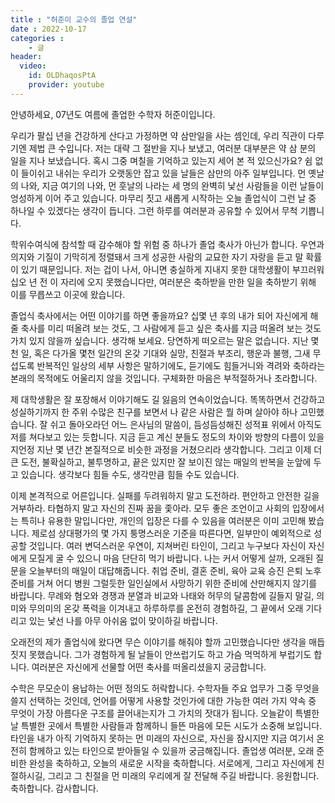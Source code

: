 ```yaml
---
title : "허준이 교수의 졸업 연설"
date : 2022-10-17
categories : 
    - 글
header:
  video:
    id: OLDhaqosPtA
    provider: youtube
---
```

안녕하세요, 07년도 여름에 졸업한 수학자 허준이입니다.

우리가 팔십 년을 건강하게 산다고 가정하면 약 삼만일을 사는 셈인데, 우리 직관이 다루기엔 제법 큰 수입니다. 저는 대략 그 절반을 지나 보냈고, 여러분 대부분은 약 삼 분의 일을 지나 보냈습니다. 혹시 그중 며칠을 기억하고 있는지 세어 본 적 있으신가요? 쉼 없이 들이쉬고 내쉬는 우리가 오랫동안 잡고 있을 날들은 삼만의 아주 일부입니다. 먼 옛날의 나와, 지금 여기의 나와, 먼 훗날의 나라는 세 명의 완벽히 낯선 사람들을 이런 날들이 엉성하게 이어 주고 있습니다. 마무리 짓고 새롭게 시작하는 오늘 졸업식이 그런 날 중 하나일 수 있겠다는 생각이 듭니다. 그런 하루를 여러분과 공유할 수 있어서 무척 기쁩니다.

학위수여식에 참석할 때 감수해야 할 위험 중 하나가 졸업 축사가 아닌가 합니다. 우연과 의지와 기질이 기막히게 정렬돼서 크게 성공한 사람의 교묘한 자기 자랑을 듣고 말 확률이 있기 때문입니다. 저는 겁이 나서, 아니면 충실하게 지내지 못한 대학생활이 부끄러워 십오 년 전 이 자리에 오지 못했습니다만, 여러분은 축하받을 만한 일을 축하받기 위해 이를 무릅쓰고 이곳에 왔습니다.

졸업식 축사에서는 어떤 이야기를 하면 좋을까요? 십몇 년 후의 내가 되어 자신에게 해줄 축사를 미리 떠올려 보는 것도, 그 사람에게 듣고 싶은 축사를 지금 떠올려 보는 것도 가치 있지 않을까 싶습니다. 생각해 보세요. 당연하게 떠오르는 말은 없습니다. 지난 몇천 일, 혹은 다가올 몇천 일간의 온갖 기대와 실망, 친절과 부조리, 행운과 불행, 그새 무섭도록 반복적인 일상의 세부 사항은 말하기에도, 듣기에도 힘들거니와 격려와 축하라는 본래의 목적에도 어울리지 않을 것입니다. 구체화한 마음은 부적절하거나 초라합니다.

제 대학생활은 잘 포장해서 이야기해도 길 잃음의 연속이었습니다. 똑똑하면서 건강하고 성실하기까지 한 주위 수많은 친구를 보면서 나 같은 사람은 뭘 하며 살아야 하나 고민했습니다. 잘 쉬고 돌아오라던 어느 은사님의 말씀이, 듬성듬성해진 성적표 위에서 아직도 저를 쳐다보고 있는 듯합니다. 지금 듣고 계신 분들도 정도의 차이와 방향의 다름이 있을지언정 지난 몇 년간 본질적으로 비슷한 과정을 거쳤으리라 생각합니다. 그리고 이제 더 큰 도전, 불확실하고, 불투명하고, 끝은 있지만 잘 보이진 않는 매일의 반복을 눈앞에 두고 있습니다. 생각보다 힘들 수도, 생각만큼 힘들 수도 있습니다.

이제 본격적으로 어른입니다. 실패를 두려워하지 말고 도전하라. 편안하고 안전한 길을 거부하라. 타협하지 말고 자신의 진짜 꿈을 좇아라. 모두 좋은 조언이고 사회의 입장에서는 특히나 유용한 말입니다만, 개인의 입장은 다를 수 있음을 여러분은 이미 고민해 봤습니다. 제로섬 상대평가의 몇 가지 퉁명스러운 기준을 따른다면, 일부만이 예외적으로 성공할 것입니다. 여러 변덕스러운 우연이, 지쳐버린 타인이, 그리고 누구보다 자신이 자신에게 모질게 굴 수 있으니 마음 단단히 먹기 바랍니다. 나는 커서 어떻게 살까, 오래된 질문을 오늘부터의 매일이 대답해줍니다. 취업 준비, 결혼 준비, 육아 교육 승진 은퇴 노후 준비를 거쳐 어디 병원 그럴듯한 일인실에서 사망하기 위한 준비에 산만해지지 않기를 바랍니다. 무례와 혐오와 경쟁과 분열과 비교와 나태와 허무의 달콤함에 길들지 말길, 의미와 무의미의 온갖 폭력을 이겨내고 하루하루를 온전히 경험하길, 그 끝에서 오래 기다리고 있는 낯선 나를 아무 아쉬움 없이 맞이하길 바랍니다.


오래전의 제가 졸업식에 왔다면 무슨 이야기를 해줘야 할까 고민했습니다만 생각을 매듭짓지 못했습니다. 그가 경험하게 될 날들이 안쓰럽기도 하고 가슴 먹먹하게 부럽기도 합니다. 여러분은 자신에게 선물할 어떤 축사를 떠올리셨을지 궁금합니다.

수학은 무모순이 용납하는 어떤 정의도 허락합니다. 수학자들 주요 업무가 그중 무엇을 쓸지 선택하는 것인데, 언어를 어떻게 사용할 것인가에 대한 가능한 여러 가지 약속 중 무엇이 가장 아름다운 구조를 끌어내는지가 그 가치의 잣대가 됩니다. 오늘같이 특별한 날 특별한 곳에서 특별한 사람들과 함께하니 들뜬 마음에 모든 시도가 소중해 보입니다. 타인을 내가 아직 기억하지 못하는 먼 미래의 자신으로, 자신을 잠시지만 지금 여기서 온전히 함께하고 있는 타인으로 받아들일 수 있을까 궁금해집니다. 졸업생 여러분, 오래 준비한 완성을 축하하고, 오늘의 새로운 시작을 축하합니다. 서로에게, 그리고 자신에게 친절하시길, 그리고 그 친절을 먼 미래의 우리에게 잘 전달해 주길 바랍니다. 응원합니다. 축하합니다. 감사합니다.